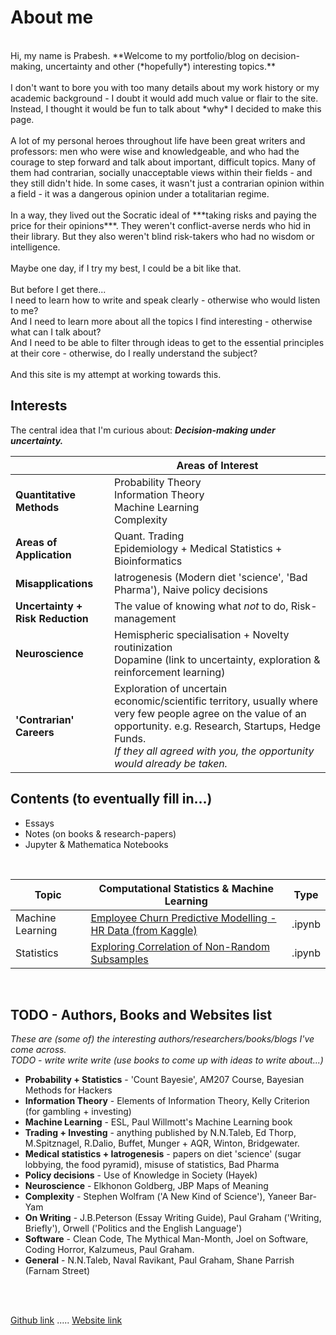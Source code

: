 
# **About me**
<br/>
Hi, my name is Prabesh. **Welcome to my portfolio/blog on decision-making, uncertainty and other (*hopefully*) interesting topics.** <br> <br>
I don't want to bore you with too many details about my work history or my academic background - I doubt it would add much value or flair to the site. Instead, I thought it would be fun to talk about *why* I decided to make this page.<br> <br>
A lot of my personal heroes throughout life have been great writers and professors: men who were wise and knowledgeable, and who had the courage to step forward and talk about important, difficult topics. Many of them had contrarian, socially unacceptable views within their fields - and they still didn't hide. In some cases, it wasn't just a contrarian opinion within a field - it was a dangerous opinion under a totalitarian regime.<br> <br> 
In a way, they lived out the Socratic ideal of ***taking risks and paying the price for their opinions***. They weren't conflict-averse nerds who hid in their library. But they also weren't blind risk-takers who had no wisdom or intelligence. <br> <br>
Maybe one day, if I try my best, I could be a bit like that. <br><br>
But before I get there... <br>
I need to learn how to write and speak clearly - otherwise who would listen to me?<br>
And I need to learn more about all the topics I find interesting - otherwise what can I talk about?<br>
And I need to be able to filter through ideas to get to the essential principles at their core - otherwise, do I really understand the subject?
<br> <br>
And this site is my attempt at working towards this.
<br>


## Interests
The central idea that I'm curious about: ***Decision-making under uncertainty.***<br>

|  | Areas of Interest |
| --- | --- |
|**Quantitative Methods**| Probability Theory <br>Information Theory<br>Machine Learning<br>Complexity|
|**Areas of Application**| Quant. Trading <br>Epidemiology + Medical Statistics + Bioinformatics |
|**Misapplications**| Iatrogenesis (Modern diet 'science', 'Bad Pharma'), Naive policy decisions|
|**Uncertainty + Risk Reduction**| The value of knowing what *not* to do, Risk-management|
|**Neuroscience**| Hemispheric specialisation + Novelty routinization<br>Dopamine (link to uncertainty, exploration & reinforcement learning)|
|**'Contrarian' Careers**|Exploration of uncertain economic/scientific territory, usually where very few people agree on the value of an opportunity. e.g. Research, Startups, Hedge Funds. <br> *If they all agreed with you, the opportunity would already be taken.*<br>|



## Contents (to eventually fill in...)
- Essays
- Notes (on books & research-papers)
- Jupyter & Mathematica Notebooks

<br>

| Topic | Computational Statistics & Machine Learning | Type |
| --- | --- | --- |
| Machine Learning | [Employee Churn Predictive Modelling - HR Data (from Kaggle) ](https://pra-kri.github.io/projects/ML_HR_analytics/HR_analytics_notebook) | .ipynb |
| Statistics | [Exploring Correlation of Non-Random Subsamples](https://pra-kri.github.io/projects/correlation_nonadditivity/corr_project) | .ipynb |

<br>

## TODO - Authors, Books and Websites list
*These are (some of) the interesting authors/researchers/books/blogs I've come across.*<br>
*TODO - write write write (use books to come up with ideas to write about...)*
<br>
- **Probability + Statistics** - 'Count Bayesie', AM207 Course, Bayesian Methods for Hackers
- **Information Theory** - Elements of Information Theory, Kelly Criterion (for gambling + investing)
- **Machine Learning** - ESL, Paul Willmott's Machine Learning book
- **Trading + Investing** - anything published by N.N.Taleb, Ed Thorp, M.Spitznagel, R.Dalio, Buffet, Munger + AQR, Winton, Bridgewater.
- **Medical statistics + Iatrogenesis** - papers on diet 'science' (sugar lobbying, the food pyramid), misuse of statistics, Bad Pharma
- **Policy decisions** - Use of Knowledge in Society (Hayek)
- **Neuroscience** - Elkhonon Goldberg, JBP Maps of Meaning
- **Complexity** - Stephen Wolfram ('A New Kind of Science'), Yaneer Bar-Yam
- **On Writing** - J.B.Peterson (Essay Writing Guide), Paul Graham ('Writing, Briefly'), Orwell ('Politics and the English Language')
- **Software** - Clean Code, The Mythical Man-Month, Joel on Software, Coding Horror, Kalzumeus, Paul Graham.
- **General** - N.N.Taleb, Naval Ravikant, Paul Graham, Shane Parrish (Farnam Street)

<br>

<br/>


[Github link](https://github.com/pra-kri)   .....   [Website link](https://pra-kri.github.io)


